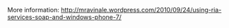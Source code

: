 More information: http://mravinale.wordpress.com/2010/09/24/using-ria-services-soap-and-windows-phone-7/